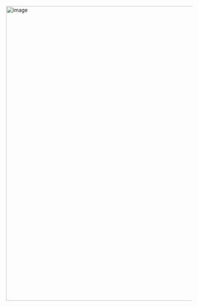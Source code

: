 <img width="797" alt="image" src="https://github.com/user-attachments/assets/c1fb83d7-dbf6-41e0-971e-49b6f5def4d0">

